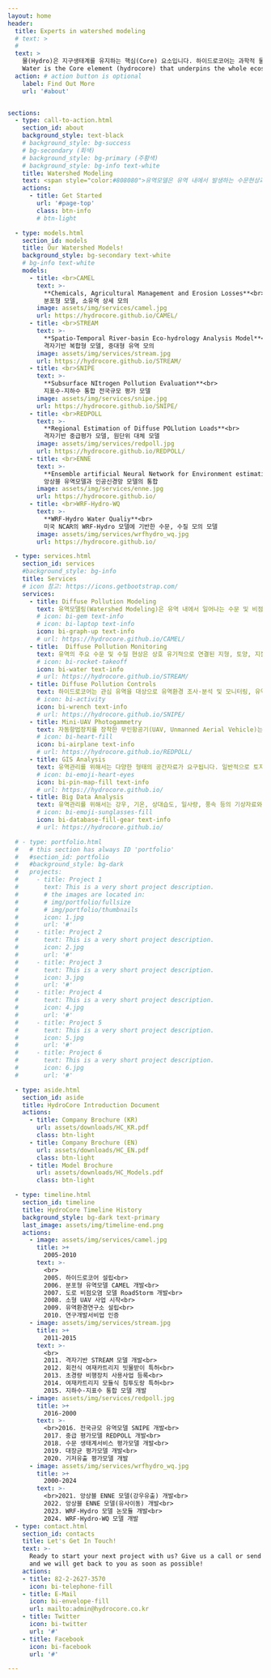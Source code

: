 ```yaml
---
layout: home
header:
  title: Experts in watershed modeling
  # text: >
  #   
  text: >
    물(Hydro)은 지구생태계를 유지하는 핵심(Core) 요소입니다. 하이드로코어는 과학적 물관리를 위해 다양한 시공간 규모에 적용 가능한 유역모델을 독자적으로 개발하고 이를 연구사업에 적용하고 있습니다.<br><br>
    Water is the Core element (hydrocore) that underpins the whole ecosystem of the Earth. HydroCore develops watershed models applicable at various spatial and temporal scales and applies them to research projects for scientific water management.
  action: # action button is optional
    label: Find Out More
    url: '#about'


sections:
  - type: call-to-action.html
    section_id: about
    background_style: text-black
    # background_style: bg-success 
    # bg-secondary (회색)
    # background_style: bg-primary (주황색)
    # background_style: bg-info text-white
    title: Watershed Modeling
    text: <span style="color:#808080">유역모델은 유역 내에서 발생하는 수문현상과 이와 연관된 오염물질 거동 양상을 수학적으로 표현한 컴퓨터 모의 도구입니다.유역모델은 유역관리의 강력한 도구로 유역모델을 이용하여 우리는 유역에서 일어나는 수문현상과 오염부하의 시공간적 분포 특성을 이해할 수 있습니다.<br><br>하이드로코어는 지난 20여 년의 시간동안 독자적으로 국내 유역환경 특성을 반영한 다수의 유역모델을 개발하여 왔습니다. 하이드로코어는 연구지역의 환경특성과 연구목적에 적합한 최적의 유역모델을 제공합니다. 이를 통해 환경 변화에 따른 미래의 수문, 수질 변동성을 예측하고 유역 특성에 따른 최적의 관리 방안을 과학적으로 제시하고 있습니다.</span>
    actions:
      - title: Get Started
        url: '#page-top'
        class: btn-info
        # btn-light

  - type: models.html
    section_id: models
    title: Our Watershed Models!
    background_style: bg-secondary text-white
    # bg-info text-white
    models:
      - title: <br>CAMEL
        text: >-
          **Chemicals, Agricultural Management and Erosion Losses**<br>
          분포형 모델, 소유역 상세 모의
        image: assets/img/services/camel.jpg
        url: https://hydrocore.github.io/CAMEL/
      - title: <br>STREAM
        text: >- 
          **Spatio-Temporal River-basin Eco-hydrology Analysis Model**<br>
          격자기반 복합형 모델, 중대형 유역 모의
        image: assets/img/services/stream.jpg
        url: https://hydrocore.github.io/STREAM/
      - title: <br>SNIPE
        text: >- 
          **Subsurface NItrogen Pollution Evaluation**<br>
          지표수-지하수 통합 전국규모 평가 모델
        image: assets/img/services/snipe.jpg
        url: https://hydrocore.github.io/SNIPE/
      - title: <br>REDPOLL
        text: >- 
          **Regional Estimation of Diffuse POLlution Loads**<br>
          격자기반 중급평가 모델, 원단위 대체 모델
        image: assets/img/services/redpoll.jpg
        url: https://hydrocore.github.io/REDPOLL/
      - title: <br>ENNE
        text: >- 
          **Ensemble artificial Neural Network for Environment estimation**<br>
          앙상블 유역모델과 인공신경망 모델의 통합
        image: assets/img/services/enne.jpg
        url: https://hydrocore.github.io/
      - title: <br>WRF-Hydro-WQ
        text: >- 
          **WRF-Hydro Water Qualiy**<br>
          미국 NCAR의 WRF-Hydro 모델에 기반한 수문, 수질 모의 모델
        image: assets/img/services/wrfhydro_wq.jpg
        url: https://hydrocore.github.io/

  - type: services.html
    section_id: services
    #background_style: bg-info
    title: Services
    # icon 참고: https://icons.getbootstrap.com/
    services:
      - title: Diffuse Pollution Modeling
        text: 유역모델링(Watershed Modeling)은 유역 내에서 일어나는 수문 및 비점오염 현상을 과정별로 이해하고, 그 시공간적 분포를 파악하며, 기후나 토지이용 등 환경변화의 결과를 예측하기 위한 매우 유력한 수단입니다. 하이드로코어는 국내외에서 널리 이용되고 있는 SWAT, HSPF, SWMM 등의 유역모델은 물론, 우리나라의 환경특성에 적합한 CAMEL, STREAM 등 분포형 유역모델을 독자적으로 개발하고 적용하는 국내 최고의 유역모델링 기술을 보유하고 있습니다.
        # icon: bi-gem text-info
        # icon: bi-laptop text-info
        icon: bi-graph-up text-info
        # url: https://hydrocore.github.io/CAMEL/
      - title:  Diffuse Pollution Monitoring
        text: 유역의 주요 수문 및 수질 현상은 상호 유기적으로 연결된 지형, 토양, 지질, 식생, 토지이용 등 환경요소와 기상 현상에 의해 결정됩니다. 따라서, 유역에서의 비점오염 현상을 이해하고 문제점을 파악하기 위해서는 유역환경에 대한 조사분석이 반드시 필요합니다. 하이드로코어는 각종 환경요소에 대한 다양한 현장조사 경험을 바탕으로 최고 수준의 맞춤형 모니터링 서비스를 제공합니다.
        # icon: bi-rocket-takeoff
        icon: bi-water text-info
        # url: https://hydrocore.github.io/STREAM/
      - title: Diffuse Pollution Controls 
        text: 하이드로코어는 관심 유역을 대상으로 유역환경 조사·분석 및 모니터링, 유역/하천 모델링 기법을 바탕으로 하여 구조적·비구조적 비점오염 저감방안의 설치 및 운영에 대한 타당성을 조사·분석하고, 기본계획을 수립하는 서비스를 제공합니다
        # icon: bi-activity
        icon: bi-wrench text-info
        # url: https://hydrocore.github.io/SNIPE/
      - title: Mini-UAV Photogammetry
        text: 자동항법장치를 장착한 무인항공기(UAV, Unmanned Aerial Vehicle)는 근래에 들어 급속하게 발전하고 있는 기술분야로서, 이를 이용한 항공사진촬영과 영상분석을 통해 고해상도 토지피복도와 수치고도자료(DEM)를 용이하게 획득할 수 있습니다. 하이드로코어는 자동항법장치를 장착한 소형 무인항공기를 이용하여 유역과 하천에 대한 공간정보를 신속하게 획득하고 분석하며, 영상 데이타베이스를 구축하는 최첨단 서비스를 제공합니다.
        # icon: bi-heart-fill
        icon: bi-airplane text-info
        # url: https://hydrocore.github.io/REDPOLL/
      - title: GIS Analysis
        text: 유역관리를 위해서는 다양한 형태의 공간자료가 요구됩니다. 일반적으로 토지이용, 토양, 지형(고도, 경사 등), 하천, 식생, 지질 등의 자료가 필요합니다. 하이드로코어는 지리정보시스템(GIS)를 이용하여 이러한 공간자료의 생성, 분석 등의 서비스를 제공합니다. 
        # icon: bi-emoji-heart-eyes
        icon: bi-pin-map-fill text-info
        # url: https://hydrocore.github.io/
      - title: Big Data Analysis
        text: 유역관리를 위해서는 강우, 기온, 상대습도, 일사량, 풍속 등의 기상자료와 하천 수질 및 유량 관측자료가 필요합니다. 이러한 자료는 일반적으로 다년에 걸쳐 수집되어 데이터 양이 매우 많아 분석을 통한 현상 이해와 경향을 알아내기에 어려움이 있습니다. 하이드로코어는 빅데이터 분석과 딥러닝 기술을 이용하여 대용량 환경자료 해석과 분석 서비스를 제공합니다.
        # icon: bi-emoji-sunglasses-fill
        icon: bi-database-fill-gear text-info
        # url: https://hydrocore.github.io/

  # - type: portfolio.html
  #   # this section has always ID 'portfolio'
  #   #section_id: portfolio
  #   #background_style: bg-dark
  #   projects:
  #     - title: Project 1
  #       text: This is a very short project description.
  #       # the images are located in:
  #       # img/portfolio/fullsize
  #       # img/portfolio/thumbnails
  #       icon: 1.jpg
  #       url: '#'
  #     - title: Project 2
  #       text: This is a very short project description.
  #       icon: 2.jpg
  #       url: '#'
  #     - title: Project 3
  #       text: This is a very short project description.
  #       icon: 3.jpg
  #       url: '#'
  #     - title: Project 4
  #       text: This is a very short project description.
  #       icon: 4.jpg
  #       url: '#'
  #     - title: Project 5
  #       text: This is a very short project description.
  #       icon: 5.jpg
  #       url: '#'
  #     - title: Project 6
  #       text: This is a very short project description.
  #       icon: 6.jpg
  #       url: '#'

  - type: aside.html
    section_id: aside
    title: HydroCore Introduction Document
    actions:
      - title: Company Brochure (KR)
        url: assets/downloads/HC_KR.pdf
        class: btn-light
      - title: Company Brochure (EN)
        url: assets/downloads/HC_EN.pdf
        class: btn-light    
      - title: Model Brochure
        url: assets/downloads/HC_Models.pdf
        class: btn-light

  - type: timeline.html
    section_id: timeline
    title: HydroCore Timeline History
    background_style: bg-dark text-primary
    last_image: assets/img/timeline-end.png
    actions:
      - image: assets/img/services/camel.jpg
        title: >+
          2005-2010
        text: >-
          <br>
          2005. 하이드로코어 설립<br>
          2006. 분포형 유역모델 CAMEL 개발<br> 
          2007. 도로 비점오염 모델 RoadStorm 개발<br>
          2008. 소형 UAV 사업 시작<br>
          2009. 유역환경연구소 설립<br>
          2010. 연구개발서비업 인증
      - image: assets/img/services/stream.jpg
        title: >+
          2011-2015
        text: >-
          <br>
          2011. 격자기반 STREAM 모델 개발<br>
          2012. 회전식 여재카트리지 빗물받이 특허<br>
          2013. 초경량 비행장치 사용사업 등록<br>
          2014. 여재카트리지 모듈식 침투도랑 특허<br>
          2015. 지하수-지표수 통합 모델 개발
      - image: assets/img/services/redpoll.jpg
        title: >+
          2016-2000
        text: >-
          <br>2016. 전국규모 유역모델 SNIPE 개발<br>  
          2017. 중급 평가모델 REDPOLL 개발<br>       
          2018. 수문 생태계서비스 평가모델 개발<br>
          2019. 대장균 평가모델 개발<br>
          2020. 기저유출 평가모델 개발
      - image: assets/img/services/wrfhydro_wq.jpg        
        title: >+
          2000-2024
        text: >-
          <br>2021. 앙상블 ENNE 모델(강우유출) 개발<br>      
          2022. 앙상블 ENNE 모델(유사이동) 개발<br>    
          2023. WRF-Hydro 모델 논모듈 개발<br>
          2024. WRF-Hydro-WQ 모델 개발  
  - type: contact.html
    section_id: contacts
    title: Let's Get In Touch!
    text: >-
      Ready to start your next project with us? Give us a call or send us an email
      and we will get back to you as soon as possible!
    actions:
    - title: 82-2-2627-3570
      icon: bi-telephone-fill
    - title: E-Mail
      icon: bi-envelope-fill
      url: mailto:admin@hydrocore.co.kr
    - title: Twitter
      icon: bi-twitter
      url: '#'
    - title: Facebook
      icon: bi-facebook
      url: '#'

---
```

